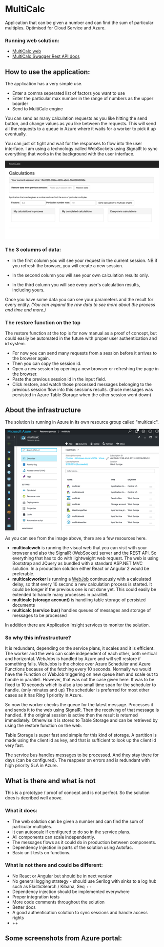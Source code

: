 # MultiCalc
Application that can be given a number and can find the sum of particular multiples. Optimised for Cloud Service and Azure.

### Running web solution:

- [MultiCalc web](http://www.google.com)
- [MultiCalc Swagger Rest API docs](http://www.google.com)

## How to use the application:

The application has a very simple use.
- Enter a comma seperated list of factors you want to use
- Enter the particular max number in the range of numbers as the upper boarder
- Send to MultiCalc engine

You can send as many calculation requests as you like hitting the send button, and change values as you like between the requests. This will send all the requests to a queue in Azure where it waits for a worker to pick it up eventually.

You can just sit tight and wait for the responses to flow into the user interface. I am using a technology called WebSockets using SignalR to sync everything that works in the background with the user interface. 

![](https://github.com/chrisva/multicalc/blob/master/GuideImages/MultiCalcScreen1.png)

### The 3 columns of data:

- In the first column you will see your request in the current session. NB if you refresh the browser, you will create a new session.

- In the second column you will see your own calculation results only. 

- In the third column you will see every user's calculation results, including yours.

Once you have some data you can see your parameters and the result for every entity. *(You can expand the raw data to see more about the process and time and more.)*

### The restore function on the top

The restore function at the top is for now manual as a proof of concept, but could easily be automated in the future with proper user authentication and id system.

- For now you can send many requests from a session before it arrives to the browser again. 
- Then you can copy the session id. 
- Open a new session by opening a new browser or refreshing the page in the browser. 
- Paste the previous session id in the input field.
- Click restore, and watch those processed messages belonging to the previous session flow into this sessions results. (those messages was persisted in Azure Table Storage when the other session went down)

## About the infrastructure
The solution is running in Azure in its own resource group called "multicalc".

![](https://github.com/chrisva/multicalc/blob/master/GuideImages/AzureResources.png)

As you can see from the image above, there are a few resources here.

- **multicalcweb** is running the visual web that you can visit with your browser and also the SignalR (WebSocket) server and the REST API. So everything that has to do with lightweight web request. The web is using Bootstrap and JQuery as bundled with a standard ASP.NET MVC solution. In a production solution either React or Angular 2 would be preferable.
- **multicalcworker** is running a [WebJob](http://www.hanselman.com/blog/IntroducingWindowsAzureWebJobs.aspx) continuously  with a calculated delay, so that every 10 second a new calculation process is started. It could be longer if the previous one is not done yet. This could easily be extended to handle many processes in parallell.
- **multicalc (storage account)** is handling table storage of persisted documents
- **multicalc (service bus)** handles queues of messages and storage of messages to be processed

In addition there are Application Insight services to monitor the solution.

### So why this infrastructure?

It is redundant, depending on the service plans, it scales and it is efficient. The worker and the web can scale independent of each other, both vertical and horizontal. WebJobs is handled by Azure and will self restore if something fails. WebJobs is the choice over Azure Scheduler and Azure Functions because of the fetching every 10 seconds. Normally we would have the Function or WebJob triggering on new queue item and scale out to handle in parallell. However, that was not the case given here. It was to be fixed to 10 seconds which is also a too small time span for the scheduler to handle. (only minutes and up) The scheduler is preferred for most other cases as it has Ring 1 priority in Azure.

So now the worker checks the queue for the latest message. Processes it and sends it to the web using SignalR. Then the receiving of that message is handled. If the original session is active then the result is returned immediately. Otherwise it is stored to Table Storage and can be retrieved by using the restore function on the web.

Table Storage is super fast and simple for this kind of storage. A partition is made using the client id as key, and that is sufficient to look up the client id very fast.

The service bus handles messages to be processed. And they stay there for days (can be configured). The reappear on errors and is redundant with high priority SLA in Azure. 


## What is there and what is not

This is a prototype / proof of concept and is not perfect.  So the solution does is decribed well above.

### What it does:
- The web solution can be given a number and can find the sum of particular multiples.
- It can autoscale if configured to do so in the service plans.
- All components can scale independently.
- The messages flows as it could do in production between components.
- Dependency Injection in parts of the solution using Autofac.
- Basic unit tests on functions.


### What is not there and could be different:
- No React or Angular but should be in next version
- No general logging strategy - should use Serilog with sinks to a log hub such as ElasticSearch / Kibana, Seq ++
- Dependency injection should be implemented everywhere
- Proper integration tests
- More code comments throughout the solution
- Better docs
- A good authentication solution to sync sessions and handle access rights
- ++


## Some screenshots from Azure portal:

